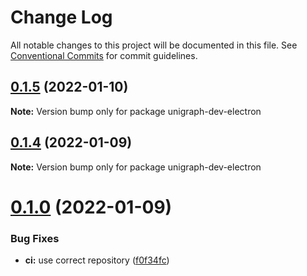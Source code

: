 # Change Log

All notable changes to this project will be documented in this file.
See [Conventional Commits](https://conventionalcommits.org) for commit guidelines.

## [0.1.5](https://github.com/TheExGenesis/unigraph-dev/compare/v0.1.4...v0.1.5) (2022-01-10)

**Note:** Version bump only for package unigraph-dev-electron





## [0.1.4](https://github.com/TheExGenesis/unigraph-dev/compare/v0.1.3...v0.1.4) (2022-01-09)

**Note:** Version bump only for package unigraph-dev-electron





# [0.1.0](https://github.com/unigraph-dev/unigraph-dev/compare/v0.0.30...v0.1.0) (2022-01-09)


### Bug Fixes

* **ci:** use correct repository ([f0f34fc](https://github.com/unigraph-dev/unigraph-dev/commit/f0f34fce8ec4eb918805e9b63d9c3245d2baf0c3))
